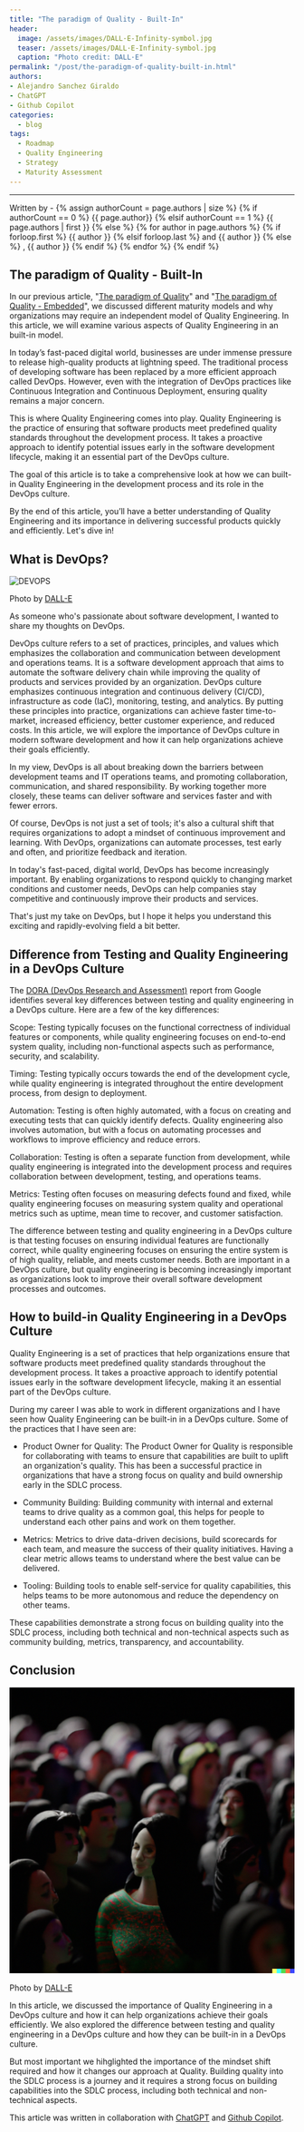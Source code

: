 ```yaml
---
title: "The paradigm of Quality - Built-In"
header:
  image: /assets/images/DALL·E-Infinity-symbol.jpg
  teaser: /assets/images/DALL·E-Infinity-symbol.jpg
  caption: "Photo credit: DALL·E"
permalink: "/post/the-paradigm-of-quality-built-in.html"
authors:
- Alejandro Sanchez Giraldo
- ChatGPT
- Github Copilot
categories:
  - blog
tags:
  - Roadmap
  - Quality Engineering
  - Strategy
  - Maturity Assessment 
---
```


<hr>
<p>
 Written by -
{% assign authorCount = page.authors | size %}
{% if authorCount == 0 %}
   {{ page.author}}
{% elsif authorCount == 1 %}
    {{ page.authors | first }}         
{% else %}
    {% for author in page.authors %}
        {% if forloop.first %}
            {{ author }}
        {% elsif forloop.last %}
            and {{ author }}
        {% else %}
            , {{ author }}
        {% endif %}
    {% endfor %}
{% endif %}
</p>

## The paradigm of Quality - Built-In

In our previous article, "[The paradigm of Quality](/post/the-paradigm-of-quality.html)" and "[The paradigm of Quality - Embedded](/post/the-paradigm-of-quality-embedded.html)", we discussed different maturity models and why organizations may require an independent model of Quality Engineering. In this article, we will examine various aspects of Quality Engineering in an built-in model.

In today’s fast-paced digital world, businesses are under immense pressure to release high-quality products at lightning speed. The traditional process of developing software has been replaced by a more efficient approach called DevOps. However, even with the integration of DevOps practices like Continuous Integration and Continuous Deployment, ensuring quality remains a major concern.

This is where Quality Engineering comes into play. Quality Engineering is the practice of ensuring that software products meet predefined quality standards throughout the development process. It takes a proactive approach to identify potential issues early in the software development lifecycle, making it an essential part of the DevOps culture.

The goal of this article is to take a comprehensive look at how we can built-in Quality Engineering in the development process and its role in the DevOps culture. 

By the end of this article, you’ll have a better understanding of Quality Engineering and its importance in delivering successful products quickly and efficiently. Let's dive in!

## What is DevOps?

![DEVOPS](/assets/images/DALL·E-Infinity-symbol.png)

Photo by <a href="https://openai.com/product/dall-e-2">DALL-E</a>

As someone who's passionate about software development, I wanted to share my thoughts on DevOps.

DevOps culture refers to a set of practices, principles, and values which emphasizes the collaboration and communication between development and operations teams. It is a software development approach that aims to automate the software delivery chain while improving the quality of products and services provided by an organization. DevOps culture emphasizes continuous integration and continuous delivery (CI/CD), infrastructure as code (IaC), monitoring, testing, and analytics. By putting these principles into practice, organizations can achieve faster time-to-market, increased efficiency, better customer experience, and reduced costs. In this article, we will explore the importance of DevOps culture in modern software development and how it can help organizations achieve their goals efficiently.

In my view, DevOps is all about breaking down the barriers between development teams and IT operations teams, and promoting collaboration, communication, and shared responsibility. By working together more closely, these teams can deliver software and services faster and with fewer errors.

Of course, DevOps is not just a set of tools; it's also a cultural shift that requires organizations to adopt a mindset of continuous improvement and learning. With DevOps, organizations can automate processes, test early and often, and prioritize feedback and iteration.

In today's fast-paced, digital world, DevOps has become increasingly important. By enabling organizations to respond quickly to changing market conditions and customer needs, DevOps can help companies stay competitive and continuously improve their products and services.

That's just my take on DevOps, but I hope it helps you understand this exciting and rapidly-evolving field a bit better.

## Difference from Testing and Quality Engineering in a DevOps Culture

The [DORA (DevOps Research and Assessment)](https://cloud.google.com/blog/products/devops-sre/dora-2022-accelerate-state-of-devops-report-now-out) report from Google identifies several key differences between testing and quality engineering in a DevOps culture. Here are a few of the key differences:

Scope: Testing typically focuses on the functional correctness of individual features or components, while quality engineering focuses on end-to-end system quality, including non-functional aspects such as performance, security, and scalability.

Timing: Testing typically occurs towards the end of the development cycle, while quality engineering is integrated throughout the entire development process, from design to deployment.

Automation: Testing is often highly automated, with a focus on creating and executing tests that can quickly identify defects. Quality engineering also involves automation, but with a focus on automating processes and workflows to improve efficiency and reduce errors.

Collaboration: Testing is often a separate function from development, while quality engineering is integrated into the development process and requires collaboration between development, testing, and operations teams.

Metrics: Testing often focuses on measuring defects found and fixed, while quality engineering focuses on measuring system quality and operational metrics such as uptime, mean time to recover, and customer satisfaction.

The difference between testing and quality engineering in a DevOps culture is that testing focuses on ensuring individual features are functionally correct, while quality engineering focuses on ensuring the entire system is of high quality, reliable, and meets customer needs. Both are important in a DevOps culture, but quality engineering is becoming increasingly important as organizations look to improve their overall software development processes and outcomes.


## How to build-in Quality Engineering in a DevOps Culture

Quality Engineering is a set of practices that help organizations ensure that software products meet predefined quality standards throughout the development process. It takes a proactive approach to identify potential issues early in the software development lifecycle, making it an essential part of the DevOps culture.

During my career I was able to work in different organizations and I have seen how Quality Engineering can be built-in in a DevOps culture. Some of the practices that I have seen are:

- Product Owner for Quality: The Product Owner for Quality  is responsible for collaborating with teams to ensure that capabilities are built to uplift an organization's quality. This has been a successful practice in organizations that have a strong focus on quality and build ownership early in the SDLC process.

- Community Building: Building community with internal and external teams to drive quality as a common goal, this helps for people to understand each other pains and work on them together.

- Metrics: Metrics to drive data-driven decisions, build scorecards for each team, and measure the success of their quality initiatives. Having a clear metric allows teams to understand where the best value can be delivered.

- Tooling: Building tools to enable self-service for quality capabilities, this helps teams to be more autonomous and reduce the dependency on other teams.

These capabilities demonstrate a strong focus on building quality into the SDLC process, including both technical and non-technical aspects such as community building, metrics, transparency, and accountability.

## Conclusion

![Community](/assets/images/DALL-E-community.png)

Photo by <a href="https://openai.com/product/dall-e-2">DALL-E</a>

In this article, we discussed the importance of Quality Engineering in a DevOps culture and how it can help organizations achieve their goals efficiently. We also explored the difference between testing and quality engineering in a DevOps culture and how they can be built-in in a DevOps culture.

But most important we hihglighted the importance of the mindset shift required and how it changes our approach at Quality. Building quality into the SDLC process is a journey and it requires a strong focus on building capabilities into the SDLC process, including both technical and non-technical aspects.


This article was written in collaboration with [ChatGPT](https://chat.openai.com/chat) and [Github Copilot](https://copilot.github.com/).


